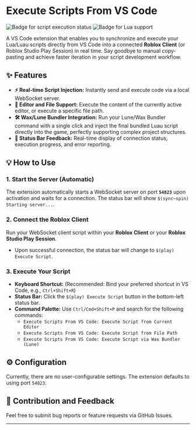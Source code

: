 # Execute Scripts From VS Code

![Badge for script execution status](https://img.shields.io/badge/Status-Realtime%20Execution-brightgreen)
![Badge for Lua support](https://img.shields.io/badge/Language-Luau%2FLua5.1-blue)

A VS Code extension that enables you to synchronize and execute your Lua/Luau scripts directly from VS Code into a connected **Roblox Client** (or Roblox Studio Play Session) in real time. Say goodbye to manual copy-pasting and achieve faster iteration in your script development workflow.

## ✨ Features

* **⚡ Real-time Script Injection:** Instantly send and execute code via a local WebSocket server.
* **📂 Editor and File Support:** Execute the content of the currently active editor, or execute a specific file path.
* **🛠️ Wax/Lune Bundler Integration:** Run your Lune/Wax Bundler command with a single click and inject the final bundled Luau script directly into the game, perfectly supporting complex project structures.
* **🚀 Status Bar Feedback:** Real-time display of connection status, execution progress, and error reporting.

## 💡 How to Use

### 1. Start the Server (Automatic)

The extension automatically starts a WebSocket server on port **`54823`** upon activation and waits for a connection. The status bar will show `$(sync~spin) Starting server...`.

### 2. Connect the Roblox Client

Run your WebSocket client script within your **Roblox Client** or your **Roblox Studio Play Session**.

* Upon successful connection, the status bar will change to `$(play) Execute Script`.

### 3. Execute Your Script

* **Keyboard Shortcut:** (Recommended: Bind your preferred shortcut in VS Code, e.g., `Ctrl+Shift+R`)
* **Status Bar:** Click the `$(play) Execute Script` button in the bottom-left status bar.
* **Command Palette:** Use `Ctrl/Cmd+Shift+P` and search for the following commands:
    * `Execute Scripts From VS Code: Execute Script from Current Editor`
    * `Execute Scripts From VS Code: Execute Script from File Path`
    * `Execute Scripts From VS Code: Execute Script via Wax Bundler (Lune)`

## ⚙️ Configuration

Currently, there are no user-configurable settings. The extension defaults to using port `54823`.

## 🤝 Contribution and Feedback

Feel free to submit bug reports or feature requests via GitHub Issues.

---